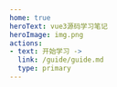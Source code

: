 ```yaml
---
home: true
heroText: vue3源码学习笔记
heroImage: img.png
actions:
- text: 开始学习 ->
  link: /guide/guide.md
  type: primary
---
```

